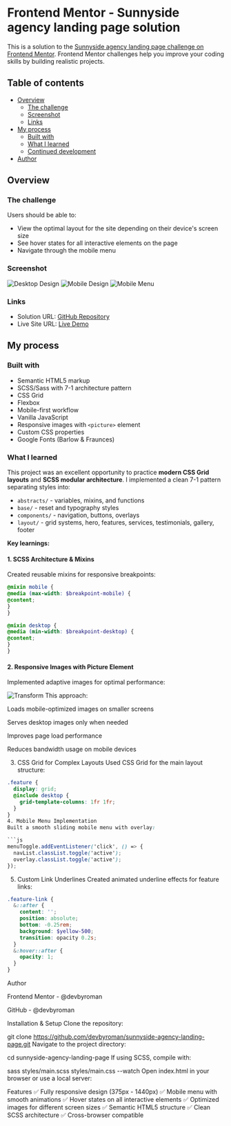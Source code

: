 # Frontend Mentor - Sunnyside agency landing page solution

This is a solution to the [Sunnyside agency landing page challenge on Frontend Mentor](https://www.frontendmentor.io/challenges/sunnyside-agency-landing-page-7yVs3B6ef). Frontend Mentor challenges help you improve your coding skills by building realistic projects.

## Table of contents

- [Overview](#overview)
  - [The challenge](#the-challenge)
  - [Screenshot](#screenshot)
  - [Links](#links)
- [My process](#my-process)
  - [Built with](#built-with)
  - [What I learned](#what-i-learned)
  - [Continued development](#continued-development)
- [Author](#author)

## Overview

### The challenge

Users should be able to:

- View the optimal layout for the site depending on their device's screen size
- See hover states for all interactive elements on the page
- Navigate through the mobile menu

### Screenshot

![Desktop Design](./design/desktop-design.jpg)
![Mobile Design](./design/mobile-design.jpg)
![Mobile Menu](./design/mobile-menu.jpg)

### Links

- Solution URL: [GitHub Repository](https://github.com/devbyroman/Agency-landing-page/tree/main)
- Live Site URL: [Live Demo](https://agency-landing-page-sigma-ten.vercel.app/)

## My process

### Built with

- Semantic HTML5 markup
- SCSS/Sass with 7-1 architecture pattern
- CSS Grid
- Flexbox
- Mobile-first workflow
- Vanilla JavaScript
- Responsive images with `<picture>` element
- Custom CSS properties
- Google Fonts (Barlow & Fraunces)

### What I learned

This project was an excellent opportunity to practice **modern CSS Grid layouts** and **SCSS modular architecture**. I implemented a clean 7-1 pattern separating styles into:

- `abstracts/` - variables, mixins, and functions
- `base/` - reset and typography styles
- `components/` - navigation, buttons, overlays
- `layout/` - grid systems, hero, features, services, testimonials, gallery, footer

**Key learnings:**

#### 1. SCSS Architecture & Mixins

Created reusable mixins for responsive breakpoints:
```scss
@mixin mobile {
@media (max-width: $breakpoint-mobile) {
@content;
}
}

@mixin desktop {
@media (min-width: $breakpoint-desktop) {
@content;
}
}
```

#### 2. Responsive Images with Picture Element

Implemented adaptive images for optimal performance:

<picture> <source media="(min-width: 1025px)" srcset="images/desktop/image-transform.jpg"> <img src="images/mobile/image-transform.jpg" alt="Transform"> </picture> 
This approach:

Loads mobile-optimized images on smaller screens

Serves desktop images only when needed

Improves page load performance

Reduces bandwidth usage on mobile devices

3. CSS Grid for Complex Layouts
Used CSS Grid for the main layout structure:

```scss
.feature {
  display: grid;
  @include desktop {
    grid-template-columns: 1fr 1fr;
  }
}
4. Mobile Menu Implementation
Built a smooth sliding mobile menu with overlay:

```js
menuToggle.addEventListener('click', () => {
  navList.classList.toggle('active');
  overlay.classList.toggle('active');
});
```
5. Custom Link Underlines
Created animated underline effects for feature links:

```scss
.feature-link {
  &::after {
    content: '';
    position: absolute;
    bottom: -0.25rem;
    background: $yellow-500;
    transition: opacity 0.2s;
  }
  &:hover::after {
    opacity: 1;
  }
}
```
Author

Frontend Mentor - @devbyroman

GitHub - @devbyroman

Installation & Setup
Clone the repository:

git clone https://github.com/devbyroman/sunnyside-agency-landing-page.git
Navigate to the project directory:

cd sunnyside-agency-landing-page
If using SCSS, compile with:

sass styles/main.scss styles/main.css --watch
Open index.html in your browser or use a local server:

Features
✅ Fully responsive design (375px - 1440px)
✅ Mobile menu with smooth animations
✅ Hover states on all interactive elements
✅ Optimized images for different screen sizes
✅ Semantic HTML5 structure
✅ Clean SCSS architecture
✅ Cross-browser compatible
